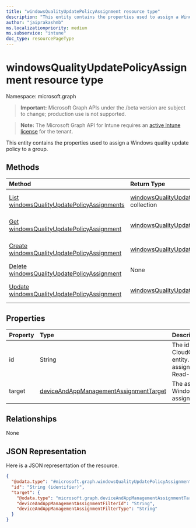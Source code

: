```yaml
---
title: "windowsQualityUpdatePolicyAssignment resource type"
description: "This entity contains the properties used to assign a Windows quality update policy to a group."
author: "jaiprakashmb"
ms.localizationpriority: medium
ms.subservice: "intune"
doc_type: resourcePageType
---
```


# windowsQualityUpdatePolicyAssignment resource type

Namespace: microsoft.graph

> **Important:** Microsoft Graph APIs under the /beta version are subject to change; production use is not supported.

> **Note:** The Microsoft Graph API for Intune requires an [active Intune license](https://go.microsoft.com/fwlink/?linkid=839381) for the tenant.

This entity contains the properties used to assign a Windows quality update policy to a group.

## Methods
|Method|Return Type|Description|
|:---|:---|:---|
|[List windowsQualityUpdatePolicyAssignments](../api/intune-softwareupdate-windowsqualityupdatepolicyassignment-list.md)|[windowsQualityUpdatePolicyAssignment](../resources/intune-softwareupdate-windowsqualityupdatepolicyassignment.md) collection|List properties and relationships of the [windowsQualityUpdatePolicyAssignment](../resources/intune-softwareupdate-windowsqualityupdatepolicyassignment.md) objects.|
|[Get windowsQualityUpdatePolicyAssignment](../api/intune-softwareupdate-windowsqualityupdatepolicyassignment-get.md)|[windowsQualityUpdatePolicyAssignment](../resources/intune-softwareupdate-windowsqualityupdatepolicyassignment.md)|Read properties and relationships of the [windowsQualityUpdatePolicyAssignment](../resources/intune-softwareupdate-windowsqualityupdatepolicyassignment.md) object.|
|[Create windowsQualityUpdatePolicyAssignment](../api/intune-softwareupdate-windowsqualityupdatepolicyassignment-create.md)|[windowsQualityUpdatePolicyAssignment](../resources/intune-softwareupdate-windowsqualityupdatepolicyassignment.md)|Create a new [windowsQualityUpdatePolicyAssignment](../resources/intune-softwareupdate-windowsqualityupdatepolicyassignment.md) object.|
|[Delete windowsQualityUpdatePolicyAssignment](../api/intune-softwareupdate-windowsqualityupdatepolicyassignment-delete.md)|None|Deletes a [windowsQualityUpdatePolicyAssignment](../resources/intune-softwareupdate-windowsqualityupdatepolicyassignment.md).|
|[Update windowsQualityUpdatePolicyAssignment](../api/intune-softwareupdate-windowsqualityupdatepolicyassignment-update.md)|[windowsQualityUpdatePolicyAssignment](../resources/intune-softwareupdate-windowsqualityupdatepolicyassignment.md)|Update the properties of a [windowsQualityUpdatePolicyAssignment](../resources/intune-softwareupdate-windowsqualityupdatepolicyassignment.md) object.|

## Properties
|Property|Type|Description|
|:---|:---|:---|
|id|String|The id for CloudQualityUpdateProfileAssignment entity. This id is assigned when assigning the profile to a group. Read-only|
|target|[deviceAndAppManagementAssignmentTarget](../resources/intune-shared-deviceandappmanagementassignmenttarget.md)|The assignment target that the Windows quality update policy is assigned to.|

## Relationships
None

## JSON Representation
Here is a JSON representation of the resource.
<!-- {
  "blockType": "resource",
  "keyProperty": "id",
  "@odata.type": "microsoft.graph.windowsQualityUpdatePolicyAssignment"
}
-->
``` json
{
  "@odata.type": "#microsoft.graph.windowsQualityUpdatePolicyAssignment",
  "id": "String (identifier)",
  "target": {
    "@odata.type": "microsoft.graph.deviceAndAppManagementAssignmentTarget",
    "deviceAndAppManagementAssignmentFilterId": "String",
    "deviceAndAppManagementAssignmentFilterType": "String"
  }
}
```
